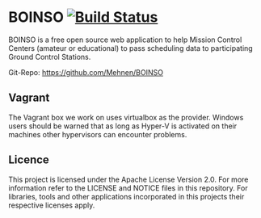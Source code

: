 # BOINSO [![Build Status](https://travis-ci.org/Mehnen/BOINSO.svg?branch=master)](https://travis-ci.org/Mehnen/BOINSO)

BOINSO is a free open source web application to help Mission Control Centers (amateur or educational) to pass scheduling data to participating Ground Control Stations.

Git-Repo: https://github.com/Mehnen/BOINSO

## Vagrant

The Vagrant box we work on uses virtualbox as the provider. Windows users should be warned that as long as Hyper-V is activated on their machines other hypervisors can encounter problems.

## Licence

This project is licensed under the Apache License Version 2.0. For more information refer to the LICENSE and NOTICE files in this repository. For libraries, tools and other applications incorporated in this projects their respective licenses apply.
